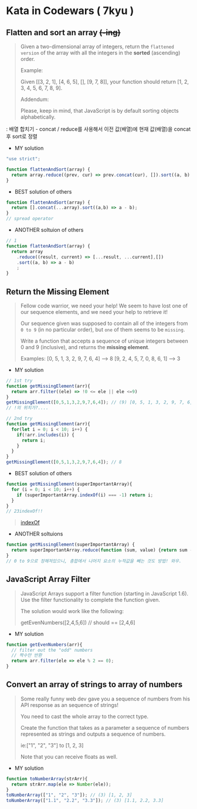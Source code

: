 # Kata in Codewars ( 7kyu )

## Flatten and sort an array ~~(-ing)~~

>Given a two-dimensional array of integers, return the `flattened version` of the array with all the integers in the **sorted** (ascending) order.
>
>Example:
>
>Given [[3, 2, 1], [4, 6, 5], [], [9, 7, 8]], your function should return [1, 2, 3, 4, 5, 6, 7, 8, 9].
>
>Addendum:
>
>Please, keep in mind, that JavaScript is by default sorting objects alphabetically.

: 배열 합치기 - concat / reduce를 사용해서 이전 값(배열)에 현재 값(배열)을 concat 후 sort로 정렬

- MY solution

```javascript
"use strict";

function flattenAndSort(array) {
  return array.reduce((prev, cur) => prev.concat(cur), []).sort((a, b) => a - b);
}

```

- BEST solution of others

```javascript
function flattenAndSort(array) {
  return [].concat(...array).sort((a,b) => a - b);
}
// spread operator 
```

- ANOTHER soltuion of others

```javascript
// 1
function flattenAndSort(array) {
  return array
    .reduce((result, current) => [...result, ...current],[])
    .sort((a, b) => a - b)
    ;
}
```

## Return the Missing Element

> Fellow code warrior, we need your help! We seem to have lost one of our sequence elements, and we need your help to retrieve it!
>
> Our sequence given was supposed to contain all of the integers from `0 to 9` (in no particular order), but `one` of them seems to be `missing`.
>
> Write a function that accepts a sequence of unique integers between 0 and 9 (inclusive), and returns the **missing element**.
>
> Examples:
> [0, 5, 1, 3, 2, 9, 7, 6, 4] --> 8
> [9, 2, 4, 5, 7, 0, 8, 6, 1] --> 3

- MY solution

```javascript
// 1st try
function getMissingElement(arr){
  return arr.filter((ele) => !0 <= ele || ele <=9)         
}
getMissingElement([0,5,1,3,2,9,7,6,4]); // (9) [0, 5, 1, 3, 2, 9, 7, 6, 4]
// !의 위치가?....

// 2nd try
function getMissingElement(arr){
  for(let i = 0; i < 10; i++) {
    if(!arr.includes(i)) {
      return i;
    }
  }
}
getMissingElement([0,5,1,3,2,9,7,6,4]); // 8
```

- BEST solution of others

```javascript
function getMissingElement(superImportantArray){
  for (i = 0; i < 10; i++) {
    if (superImportantArray.indexOf(i) === -1) return i;
  }
}
// 23indexOf!!
```

> [indexOf](../20_array_and_method_1.md#indexof)

- ANOTHER soltuions

```javascript
function getMissingElement(superImportantArray) {
  return superImportantArray.reduce(function (sum, value) {return sum - value;}, 45);
}
// 0 to 9으로 정해져있으니, 총합에서 나머지 요소의 누적값을 빼는 것도 방법! 와우.
```

## JavaScript Array Filter

> JavaScript Arrays support a filter function (starting in JavaScript 1.6). Use the filter functionality to complete the function given.
>
> The solution would work like the following:
>
> getEvenNumbers([2,4,5,6]) // should == [2,4,6]

- MY solution

```javascript
function getEvenNumbers(arr){
  // filter out the "odd" numbers
  // 짝수만 반환
  return arr.filter(ele => ele % 2 == 0);
}
```

## Convert an array of strings to array of numbers

> Some really funny web dev gave you a sequence of numbers from his API response as an sequence of strings!
>
> You need to cast the whole array to the correct type.
>
> Create the function that takes as a parameter a sequence of numbers represented as strings and outputs a sequence of numbers.
>
> ie:["1", "2", "3"] to [1, 2, 3]
>
> Note that you can receive floats as well.

- MY solution

```javascript
function toNumberArray(strArr){
  return strArr.map(ele => Number(ele));
}
toNumberArray(["1", "2", "3"]); // (3) [1, 2, 3]
toNumberArray(["1.1", "2.2", "3.3"]); // (3) [1.1, 2.2, 3.3]
```
